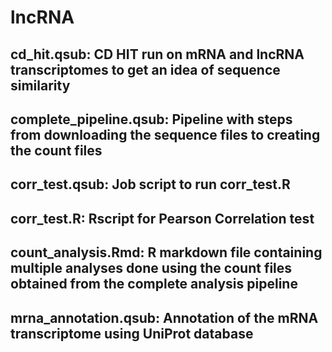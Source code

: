 # lncRNA

## cd_hit.qsub: CD HIT run on mRNA and lncRNA transcriptomes to get an idea of sequence similarity

## complete_pipeline.qsub: Pipeline with steps from downloading the sequence files to creating the count files

## corr_test.qsub: Job script to run corr_test.R

## corr_test.R: Rscript for Pearson Correlation test 

## count_analysis.Rmd: R markdown file containing multiple analyses done using the count files obtained from the complete analysis pipeline   

## mrna_annotation.qsub: Annotation of the mRNA transcriptome using UniProt database

